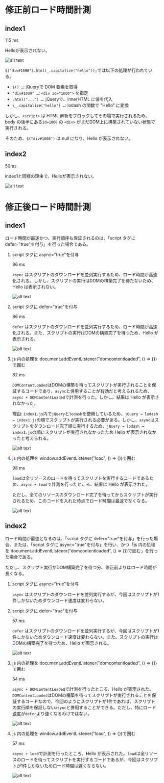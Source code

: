 # 修正前ロード時間計測

## index1

115 ms

Helloが表示されない。

![alt text](image.png)

`$("div#1000").html(_.capitalize("hello"));`では以下の処理が行われている。

- `$() …`: jQueryで DOM 要素を取得
- `"div#1000" …`: `<div id="1000">` を指定
- `.html("...") …`: jQueryで、innerHTML に値を代入
- `\_.capitalize("hello") …`: lodash の関数で "Hello" に変換

しかし、`<script>` は HTML 解析をブロックしてその場で実行されるため、body の後半にある`id=1000` の `<div>` がまだDOM上に構築されていない状態で実行される。

そのため、`$("div#1000")` は null になり、Hello が表示されない。

## index2

50ms

index1と同様の理由で、Helloが表示されない。

![alt text](image-5.png)

# 修正後ロード時間計測

## index1

ロード時間が最速かつ、実行順序も保証されるのは、「script タグに defer="true"を付与」を行った場合である。

1.  script タグに async="true"を付与

    86 ms

    `async` はスクリプトのダウンロードを並列実行するため、ロード時間が高速化される。しかし、スクリプトの実行はDOMの構築完了を待たないため、Hello は表示されない。

    ![alt text](image-1.png)

2.  script タグに defer="true"を付与

    86 ms

    `defer` はスクリプトのダウンロードを並列実行するため、ロード時間が高速化される。また、スクリプトの実行はDOMの構築完了を待つため、Hello が表示される。

    ![alt text](image-2.png)

3.  js 内の処理を document.addEventListener("domcontentloaded", () => {})で囲む

    82 ms

    `DOMContentLoaded`はDOMの構築を待ってスクリプトが実行されることを保証するコードであり、`async`と併用することが有効だと考えられるため、`async + DOMContentLoaded`で計測を行った。しかし、結果は Hello が表示されなかった。

    理由: `index1.js`内で`jQuery`と`lodash`を使用しているため、`jQuery → lodash → index1.js`の順でスクリプトが実行される必要がある。しかし、`async`はスクリプトをダウンロード完了順に実行するため、`jQuery → lodash → index1.js`の順にスクリプトが実行されなかったため Hello が表示されなかったと考えられる。

    ![alt text](image-3.png)

4.  js 内の処理を window.addEventListener("load", () => {})で囲む

    98 ms

    `load`は全リソースのロードを待ってスクリプトを実行するコードであるため、`async + load`で計測を行ったところ、結果は Hello が表示された。

    ただし、全てのリソースのダウンロード完了を待ってからスクリプトが実行されるため、このコードを入れた時点でロード時間は最速でなくなる。

    ![alt text](image-4.png)

## index2

ロード時間が最速となるのは、「script タグに defer="true"を付与」を行った場合、または、「script タグに async="true"を付与」を行い、かつ「js 内の処理を document.addEventListener("domcontentloaded", () => {})で囲む」を行った場合である。

ただし、スクリプト実行がDOM構築完了を待つ分、修正前よりはロード時間が長くなる。

1.  script タグに async="true"を付与

    `async` はスクリプトのダウンロードを並列実行するが、今回はスクリプトが1件しかないためダウンロード速度は変わらない。

2.  script タグに defer="true"を付与

    57 ms

    `defer` はスクリプトのダウンロードを並列実行するが、今回はスクリプトが1件しかないためダウンロード速度は変わらない。また、スクリプトの実行はDOMの構築完了を待つため、Hello が表示される。

    ![alt text](image-6.png)

3.  js 内の処理を document.addEventListener("domcontentloaded", () => {})で囲む

    54 ms

    `async + DOMContentLoaded`で計測を行ったところ、Hello が表示された。`DOMContentLoaded`はDOMの構築を待ってスクリプトが実行されることを保証するコードなので、今回のようにスクリプトが1件であれば、スクリプトの実行順を保証しない`async`と併用することができる。ただし、特にロード速度が`defer`より速くなるわけではない。

    ![alt text](image-7.png)

4.  js 内の処理を window.addEventListener("load", () => {})で囲む

    57 ms

    `async + load`で計測を行ったところ、Hello が表示された。`load`は全リソースのロードを待ってスクリプトを実行するコードであるが、今回はスクリプトが1件しかないためロード時間は遅くならない。

    ![alt text](image-8.png)
